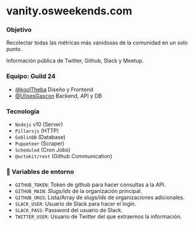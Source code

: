 # vanity.osweekends.com

### Objetivo
Recolectar todas las métricas más vanidosas de la comunidad en un solo punto.

Información pública de Twitter, Github, Slack y Meetup.

### Equipo: Guild 24
- [@koolTheba](https://github.com/koolTheba) Diseño y Frontend
- [@UlisesGascon](https://github.com/UlisesGascon) Backend, API y DB

### Tecnología
- `Nodejs` v10 (Server)
- `Pillarsjs` (HTTP)
- `GoblinDB` (Database)
- `Puppeteer` (Scraper)
- `Scheduled` (Cron Jobs)
- `@octokit/rest` (Github Communication)

### :round_pushpin: Variables de entorno

- `GITHUB_TOKEN`: Token de github para hacer consultas a la API.
- `GITHUB_MAIN`: *Slugs/ids* de la organización principal.
- `GITHUB_ORGS`: Lista/Array de *slugs/ids* de organizaciones adicionales.
- `SLACK_USER`: Usuario de Slack para hacer el login.
- `SLACK_PASS`: Password del usuario de Slack.
- `TWITTER_USER`: Usuario de Twitter del que extraemos la información.